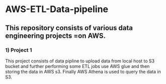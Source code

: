 # AWS-ETL-Data-pipeline

## This repository consists of various data engineering projects =on AWS. 

### 1) Project 1
This project consists of data pipline to upload data from local host to S3 bucket and further performing some ETL jobs use AWS glue and then storing the data in AWS s3. Finally AWS Athena is used to query the data in S3. 


